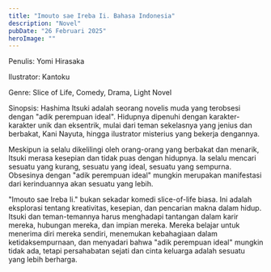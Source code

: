 ```yaml
---
title: "Imouto sae Ireba Ii. Bahasa Indonesia"
description: "Novel"
pubDate: "26 Februari 2025"
heroImage: ""
---
```


Penulis: Yomi Hirasaka

Ilustrator: Kantoku

Genre: Slice of Life, Comedy, Drama, Light Novel

Sinopsis: Hashima Itsuki adalah seorang novelis muda yang terobsesi dengan "adik perempuan ideal". Hidupnya dipenuhi dengan karakter-karakter unik dan eksentrik, mulai dari teman sekelasnya yang jenius dan berbakat, Kani Nayuta, hingga ilustrator misterius yang bekerja dengannya.

Meskipun ia selalu dikelilingi oleh orang-orang yang berbakat dan menarik, Itsuki merasa kesepian dan tidak puas dengan hidupnya. Ia selalu mencari sesuatu yang kurang, sesuatu yang ideal, sesuatu yang sempurna. Obsesinya dengan "adik perempuan ideal" mungkin merupakan manifestasi dari kerinduannya akan sesuatu yang lebih.

"Imouto sae Ireba Ii." bukan sekadar komedi slice-of-life biasa. Ini adalah eksplorasi tentang kreativitas, kesepian, dan pencarian makna dalam hidup. Itsuki dan teman-temannya harus menghadapi tantangan dalam karir mereka, hubungan mereka, dan impian mereka. Mereka belajar untuk menerima diri mereka sendiri, menemukan kebahagiaan dalam ketidaksempurnaan, dan menyadari bahwa "adik perempuan ideal" mungkin tidak ada, tetapi persahabatan sejati dan cinta keluarga adalah sesuatu yang lebih berharga.
